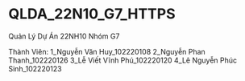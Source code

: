 # QLDA_22N10_G7_HTTPS
Quản Lý Dự Án 22NH10 Nhóm G7

Thành Viên:
1_Nguyễn Văn Huy_102220108
2_Nguyễn Phan Thanh_102220126
3_Lễ Viết Vĩnh Phú_102220120
4_Lê Nguyễn Phúc Sinh_102220123
